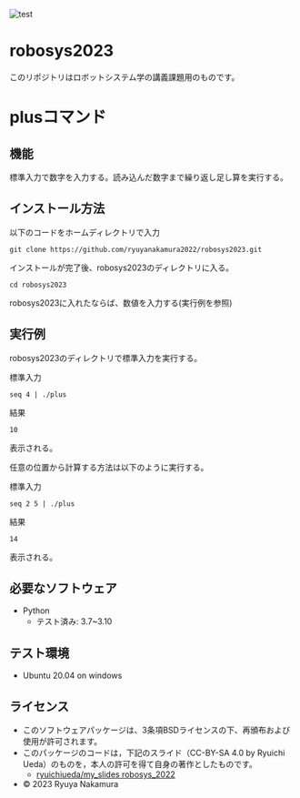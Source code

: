 ![test](https://github.com/ryuyanakamura2022/robosys2023/actions/workflows/test.yml/badge.svg)

# robosys2023
このリポジトリはロボットシステム学の講義課題用のものです。

# plusコマンド
## 機能
標準入力で数字を入力する。読み込んだ数字まで繰り返し足し算を実行する。

## インストール方法
以下のコードをホームディレクトリで入力
```
git clone https://github.com/ryuyanakamura2022/robosys2023.git 
```
インストールが完了後、robosys2023のディレクトリに入る。
```
cd robosys2023
```
robosys2023に入れたならば、数値を入力する(実行例を参照)

## 実行例
robosys2023のディレクトリで標準入力を実行する。

標準入力
```
seq 4 | ./plus
```
結果
```
10
```
表示される。

任意の位置から計算する方法は以下のように実行する。

標準入力
```
seq 2 5 | ./plus
``` 
結果
```
14
```
表示される。

## 必要なソフトウェア
* Python
  * テスト済み: 3.7~3.10

## テスト環境
* Ubuntu 20.04 on windows

## ライセンス
* このソフトウェアパッケージは、3条項BSDライセンスの下、再頒布および使用が許可されます。
* このパッケージのコードは，下記のスライド（CC-BY-SA 4.0 by Ryuichi Ueda）のものを，本人の許可を得て自身の著作としたものです。
  * [ryuichiueda/my_slides robosys_2022](https://github.com/ryuichiueda/my_slides/tree/master/robosys_2022) 
* © 2023 Ryuya Nakamura
